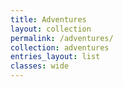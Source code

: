 ```yaml
---
title: Adventures
layout: collection
permalink: /adventures/
collection: adventures
entries_layout: list
classes: wide
---
```

